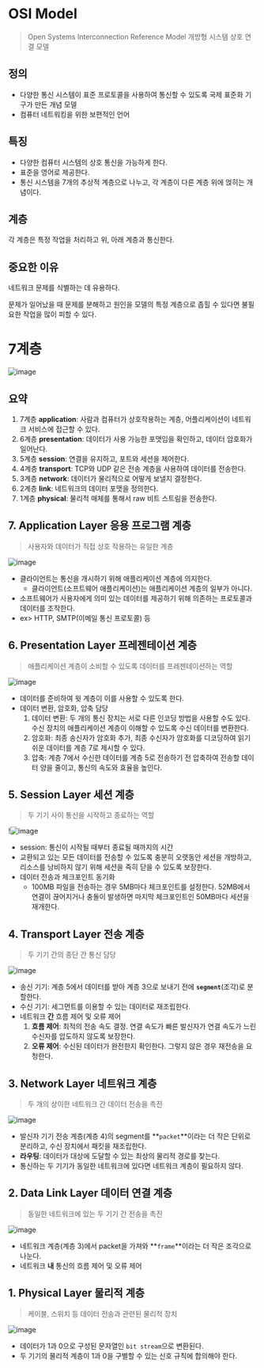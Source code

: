 # OSI Model

> Open Systems Interconnection Reference Model
개방형 시스템 상호 연결 모델
> 

## 정의

- 다양한 통신 시스템이 표준 프로토콜을 사용하여 통신할 수 있도록 국제 표준화 기구가 만든 개념 모델
- 컴퓨터 네트워킹을 위한 보편적인 언어

## 특징

- 다양한 컴퓨터 시스템의 상호 통신을 가능하게 한다.
- 표준을 영어로 제공한다.
- 통신 시스템을 7개의 추상적 계층으로 나누고, 각 계층이 다른 계층 위에 얹히는 개념이다.

## 계층

각 계층은 특정 작업을 처리하고 위, 아래 계층과 통신한다.

## 중요한 이유

네트워크 문제를 식별하는 데 유용하다.

문제가 일어났을 때 문제를 분해하고 원인을 모델의 특정 계층으로 좁힐 수 있다면 불필요한 작업을 많이 피할 수 있다.

# 7계층

![image](https://user-images.githubusercontent.com/55528172/189519142-bef12ec7-0771-4ab4-af8f-ac04d4ff2db2.png)

## 요약

1. 7계층 **application**: 사람과 컴퓨터가 상호작용하는 계층, 어플리케이션이 네트워크 서비스에 접근할 수 있다.
2. 6계층 **presentation**: 데이터가 사용 가능한 포맷임을 확인하고, 데이터 암호화가 일어난다.
3. 5계층 **session**: 연결을 유지하고, 포트와 세션을 제어한다.
4. 4계층 **transport**: TCP와 UDP 같은 전송 계층을 사용하여 데이터를 전송한다.
5. 3계층 **network**: 데이터가 물리적으로 어떻게 보낼지 결정한다.
6. 2계층 **link**: 네트워크의 데이터 포맷을 정의한다.
7. 1계층 **physical**: 물리적 매체를 통해서 raw 비트 스트림을 전송한다.

## 7. Application Layer 응용 프로그램 계층

> 사용자와 데이터가 직접 상호 작용하는 유일한 계층
> 

![image](https://user-images.githubusercontent.com/55528172/189519153-b499056e-daf2-4a5a-a390-48c25223fbe6.png)

- 클라이언트는 통신을 개시하기 위해 애플리케이션 계층에 의지한다.
    - 클라이언트(소프트웨어 애플리케이션)는 애플리케이션 계층의 일부가 아니다.
- 소프트웨어가 사용자에게 의미 있는 데이터를 제공하기 위해 의존하는 프로토콜과 데이터를 조작한다.
- ex> HTTP, SMTP(이메일 통신 프로토콜) 등

## 6. Presentation Layer 프레젠테이션 계층

> 애플리케이션 계층이 소비할 수 있도록 데이터를 프레젠테이션하는 역할
> 

![image](https://user-images.githubusercontent.com/55528172/189519155-5d27435d-6821-4b94-8032-8e86b3d2aafa.png)

- 데이터를 준비하여 윗 계층이 이를 사용할 수 있도록 한다.
- 데이터 변환, 암호화, 압축 담당
    1. 데이터 변환: 두 개의 통신 장치는 서로 다른 인코딩 방법을 사용할 수도 있다. 수신 장치의 애플리케이션 계층이 이해할 수 있도록 수신 데이터를 변환한다.
    2. 암호화: 최종 송신자가 암호화 추가, 최종 수신자가 암호화를 디코딩하여 읽기 쉬운 데이터를 계층 7로 제시할 수 있다.
    3. 압축: 계층 7에서 수신한 데이터를 계층 5로 전송하기 전 압축하여 전송할 데이터 양을 줄이고, 통신의 속도와 효율을 높인다.

## 5. Session Layer 세션 계층

> 두 기기 사이 통신을 시작하고 종료하는 역할
> 

!![image](https://user-images.githubusercontent.com/55528172/189519160-bdbdbbe2-3544-4554-819e-aaf8d1a06055.png)

- session: 통신이 시작될 때부터 종료될 때까지의 시간
- 교환되고 있는 모든 데이터를 전송할 수 있도록 충분히 오랫동안 세션을 개방하고, 리소스를 낭비하지 않기 위해 세션을 즉히 닫을 수 있도록 보장한다.
- 데이터 전송과 체크포인트 동기화
    - 100MB 파일을 전송하는 경우 5MB마다 체크포인트를 설정한다. 52MB에서 연결이 끊어지거나 충돌이 발생하면 마지막 체크포인트인 50MB마다 세션을 재개한다.

## 4. Transport Layer 전송 계층

> 두 기기 간의 종단 간 통신 담당
> 

![image](https://user-images.githubusercontent.com/55528172/189519164-16de0708-2065-46bd-9e17-fba14eb9f4aa.png)

- 송신 기기: 계층 5에서 데이터를 받아 계층 3으로 보내기 전에 **`segment`**(조각)로 분할한다.
- 수신 기기: 세그먼트를 이용할 수 있는 데이터로 재조립한다.
- 네트워크 **간** 흐름 제어 및 오류 제어
    1. **흐름 제어**: 최적의 전송 속도 결정. 연결 속도가 빠른 발신자가 연결 속도가 느린 수신자를 압도하지 않도록 보장한다.
    2. **오류 제어**: 수신된 데이터가 완전한지 확인한다. 그렇지 않은 경우 재전송을 요청한다.

## 3. Network Layer 네트워크 계층

> 두 개의 상이한 네트워크 간 데이터 전송을 촉진
> 

![image](https://user-images.githubusercontent.com/55528172/189519169-237dda37-a447-4421-b3a8-977aa03a408a.png)

- 발신자 기기 전송 계층(계층 4)의 segment를 **`packet`**이라는 더 작은 단위로 분리하고, 수신 장치에서 패킷을 재조립한다.
- **라우팅**: 데이터가 대상에 도달할 수 있는 최상의 물리적 경로를 찾는다.
- 통신하는 두 기기가 동일한 네트워크에 있다면 네트워크 계층이 필요하지 않다.

## 2. Data Link Layer 데이터 연결 계층

> 동일한 네트워크에 있는 두 기기 간 전송을 촉진
> 

![image](https://user-images.githubusercontent.com/55528172/189519172-de1fbf89-54c1-4a6d-abef-18ee5e2a71e5.png)

- 네트워크 계층(계층 3)에서 packet을 가져와 **`frame`**이라는 더 작은 조각으로 나눈다.
- 네트워크 **내** 통신의 흐름 제어 및 오류 제어

## 1. Physical Layer 물리적 계층

> 케이블, 스위치 등 데이터 전송과 관련된 물리적 장치
> 

![image](https://user-images.githubusercontent.com/55528172/189519177-7dafb806-43c3-47f4-8986-a5d24c2065ad.png)

- 데이터가 1과 0으로 구성된 문자열인 `bit stream`으로 변환된다.
- 두 기기의 물리적 계층이 1과 0을 구별할 수 있는 신호 규칙에 합의해야 한다.
